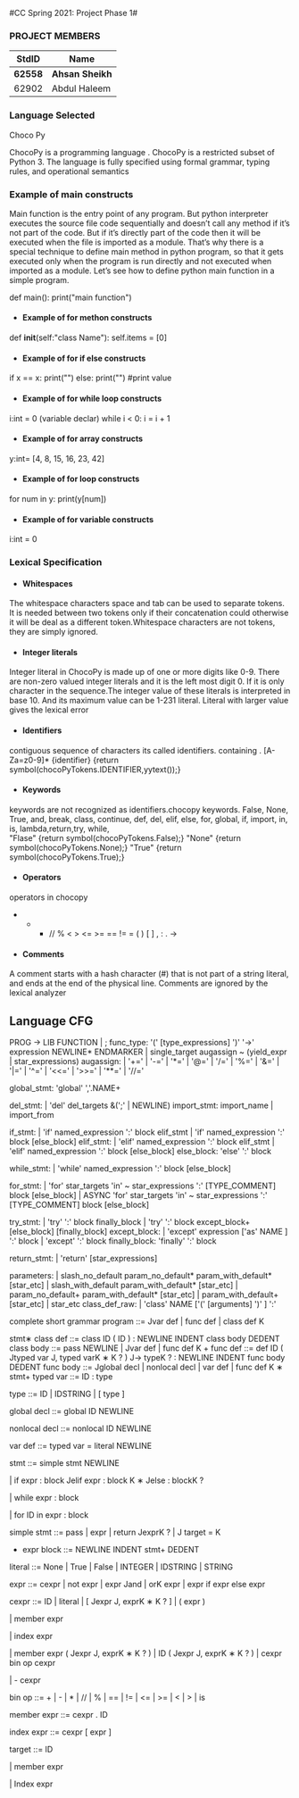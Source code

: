#CC Spring 2021: Project Phase 1#
### PROJECT MEMBERS ###
StdID | Name
------------ | -------------
**62558** | **Ahsan Sheikh** <!--this is the group leader in bold-->
62902 | Abdul Haleem


### Language Selected ###
Choco Py

ChocoPy is a programming language . ChocoPy is a restricted subset of Python 3. The language is fully specified using formal grammar, typing rules, and operational semantics

### Example of main constructs ###

Main function is the entry point of any program. But python interpreter executes the source file code sequentially and doesn’t call any method if it’s not part of the code. But if it’s directly part of the code then it will be executed when the file is imported as a module.
That’s why there is a special technique to define main method in python program, so that it gets executed only when the program is run directly and not executed when imported as a module. Let’s see how to define python main function in a simple program.

def main():
    print("main function")
    
    
* #### Example of for methon constructs ####

def __init__(self:"class Name"):
        self.items = [0]
        
* #### Example of for if else constructs ####  
if x == x:
  print("") 
else:
  print("")     #print value   
        
        
* #### Example of for while  loop constructs ####
 i:int = 0   (variable declar)
    while i < 0:
       i = i + 1
      
* #### Example of for array constructs ####
y:int=  [4, 8, 15, 16, 23, 42] 

 * #### Example of for loop  constructs #### 
  for num in y:
     print(y[num])
    

 * #### Example of for variable  constructs #### 
i:int = 0

### Lexical Specification ###
 
* #### Whitespaces ####
The whitespace characters space and tab can be used to separate tokens. It is needed between two tokens only if their concatenation could otherwise it will be deal as a different token.Whitespace characters are not tokens, they are simply ignored.
      
* #### Integer literals ####
Integer literal in ChocoPy is made up of one or more digits like 0-9. There are non-zero valued integer literals and it is the left most digit 0. If it is only character in the sequence.The integer value of these literals is interpreted in base 10. And its maximum value can be 1-231 literal. Literal with larger value gives the lexical error

* #### Identifiers ####
contiguous sequence of characters its called identifiers. containing . [A-Za=z0-9]*
{identifier} {return symbol(chocoPyTokens.IDENTIFIER,yytext());}
* #### Keywords ####
keywords are not recognized as identifiers.chocopy keywords.
False, None, True, and,  break, class, continue, def, del, elif, else,
 for, global, if, import, in, is, lambda,return,try, while,  
 <token>"Flase" {return symbol(chocoPyTokens.False);}
 <token>"None" {return symbol(chocoPyTokens.None);}
 <token>"True" {return symbol(chocoPyTokens.True);}

* #### Operators ####
operators in chocopy
+ - * // % < > <= >= == != = ( ) [ ] , : . ->

* #### Comments ####
A comment starts with a hash character (#) that is not part of a string literal, and ends at the end of the
physical line. Comments are ignored by the lexical analyzer


## Language CFG ##
PROG -> LIB FUNCTION | ;
func_type: '(' [type_expressions] ')' '->' expression NEWLINE* ENDMARKER 
    | single_target augassign ~ (yield_expr | star_expressions) 
augassign:
    | '+=' 
    | '-=' 
    | '*=' 
    | '@=' 
    | '/=' 
    | '%=' 
    | '&=' 
    | '|=' 
    | '^=' 
    | '<<=' 
    | '>>=' 
    | '**=' 
    | '//=' 

global_stmt: 'global' ','.NAME+ 



del_stmt:
    | 'del' del_targets &(';' | NEWLINE) 
import_stmt: import_name | import_from

if_stmt:
    | 'if' named_expression ':' block elif_stmt 
    | 'if' named_expression ':' block [else_block] 
elif_stmt:
    | 'elif' named_expression ':' block elif_stmt 
    | 'elif' named_expression ':' block [else_block] 
else_block: 'else' ':' block 

while_stmt:
    | 'while' named_expression ':' block [else_block] 

for_stmt:
    | 'for' star_targets 'in' ~ star_expressions ':' [TYPE_COMMENT] block [else_block] 
    | ASYNC 'for' star_targets 'in' ~ star_expressions ':' [TYPE_COMMENT] block [else_block] 
    
    
try_stmt:
    | 'try' ':' block finally_block 
    | 'try' ':' block except_block+ [else_block] [finally_block] 
except_block:
    | 'except' expression ['as' NAME ] ':' block 
    | 'except' ':' block 
finally_block: 'finally' ':' block 



return_stmt:
    | 'return' [star_expressions] 
    
parameters:
    | slash_no_default param_no_default* param_with_default* [star_etc] 
    | slash_with_default param_with_default* [star_etc] 
    | param_no_default+ param_with_default* [star_etc] 
    | param_with_default+ [star_etc] 
    | star_etc 
class_def_raw:
    | 'class' NAME ['(' [arguments] ')' ] ':' 
    
    
    
    
    
 complete short grammar 
program ::= Jvar def | func def | class def K

stmt∗
class def ::= class ID ( ID ) : NEWLINE INDENT class body DEDENT
class body ::= pass NEWLINE
| Jvar def | func def K
+
func def ::= def ID ( Jtyped var J, typed varK
∗
K
?
) J-> typeK
?
: NEWLINE INDENT func body DEDENT
func body ::= Jglobal decl | nonlocal decl | var def | func def K
∗
stmt+
typed var ::= ID : type

type ::= ID | IDSTRING | [ type ]


global decl ::= global ID NEWLINE


nonlocal decl ::= nonlocal ID NEWLINE


var def ::= typed var = literal NEWLINE


stmt ::= simple stmt NEWLINE


| if expr : block Jelif expr : block K
∗
Jelse : blockK
?

| while expr : block


| for ID in expr : block


simple stmt ::= pass
| expr
| return JexprK
?
| J target = K
+ expr
block ::= NEWLINE INDENT stmt+ DEDENT


literal ::= None
| True
| False
| INTEGER
| IDSTRING | STRING


expr ::= cexpr
| not expr
| expr Jand | orK expr
| expr if expr else expr


cexpr ::= ID
| literal
| [ Jexpr J, exprK
∗
K
?
]
| ( expr )

| member expr

| index expr

| member expr ( Jexpr J, exprK
∗
K
?
)
| ID ( Jexpr J, exprK
∗
K
?
)
| cexpr bin op cexpr

| - cexpr

bin op ::= + | - | * | // | % | == | != | <= | >= | < | > | is

member expr ::= cexpr . ID

index expr ::= cexpr [ expr ]

target ::= ID

| member expr

| Index expr


